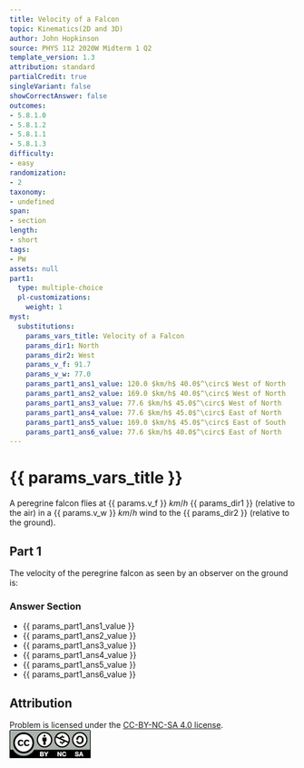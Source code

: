 ```yaml
---
title: Velocity of a Falcon
topic: Kinematics(2D and 3D)
author: John Hopkinson
source: PHYS 112 2020W Midterm 1 Q2
template_version: 1.3
attribution: standard
partialCredit: true
singleVariant: false
showCorrectAnswer: false
outcomes:
- 5.8.1.0
- 5.8.1.2
- 5.8.1.1
- 5.8.1.3
difficulty:
- easy
randomization:
- 2
taxonomy:
- undefined
span:
- section
length:
- short
tags:
- PW
assets: null
part1:
  type: multiple-choice
  pl-customizations:
    weight: 1
myst:
  substitutions:
    params_vars_title: Velocity of a Falcon
    params_dir1: North
    params_dir2: West
    params_v_f: 91.7
    params_v_w: 77.0
    params_part1_ans1_value: 120.0 $km/h$ 40.0$^\circ$ West of North
    params_part1_ans2_value: 169.0 $km/h$ 40.0$^\circ$ West of North
    params_part1_ans3_value: 77.6 $km/h$ 45.0$^\circ$ West of North
    params_part1_ans4_value: 77.6 $km/h$ 45.0$^\circ$ East of North
    params_part1_ans5_value: 169.0 $km/h$ 45.0$^\circ$ East of South
    params_part1_ans6_value: 77.6 $km/h$ 40.0$^\circ$ East of North
---
```

# {{ params_vars_title }}
A peregrine falcon flies at {{ params.v_f }} $km/h$ {{ params_dir1 }} (relative to the air) in a {{ params.v_w }} $km/h$ wind to the {{ params_dir2 }} (relative to the ground).

## Part 1

The velocity of the peregrine falcon as seen by an observer on the ground is:

### Answer Section

- {{ params_part1_ans1_value }}
- {{ params_part1_ans2_value }}
- {{ params_part1_ans3_value }}
- {{ params_part1_ans4_value }}
- {{ params_part1_ans5_value }}
- {{ params_part1_ans6_value }}

## Attribution

Problem is licensed under the [CC-BY-NC-SA 4.0 license](https://creativecommons.org/licenses/by-nc-sa/4.0/).<br> ![The Creative Commons 4.0 license requiring attribution-BY, non-commercial-NC, and share-alike-SA license.](https://raw.githubusercontent.com/firasm/bits/master/by-nc-sa.png)